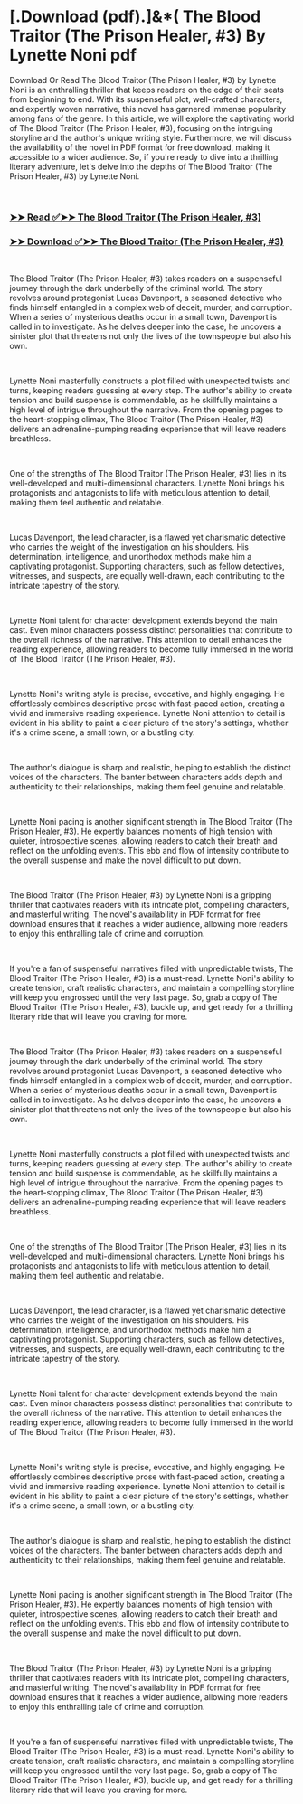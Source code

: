 # [.Download (pdf).]&*( The Blood Traitor (The Prison Healer, #3) By Lynette Noni pdf

<p>Download Or Read The Blood Traitor (The Prison Healer, #3) by Lynette Noni is an enthralling thriller that keeps readers on the edge of their seats from beginning to end. With its suspenseful plot, well-crafted characters, and expertly woven narrative, this novel has garnered immense popularity among fans of the genre. In this article, we will explore the captivating world of The Blood Traitor (The Prison Healer, #3), focusing on the intriguing storyline and the author's unique writing style. Furthermore, we will discuss the availability of the novel in PDF format for free download, making it accessible to a wider audience. So, if you're ready to dive into a thrilling literary adventure, let's delve into the depths of The Blood Traitor (The Prison Healer, #3) by Lynette Noni.</p>
<p>&nbsp;</p>

### [➤➤ Read ✅➤➤ The Blood Traitor (The Prison Healer, #3)](https://thehelpfulbooks.blogspot.com/id/50882394)

### [➤➤ Download ✅➤➤ The Blood Traitor (The Prison Healer, #3)](https://thehelpfulbooks.blogspot.com/id/50882394)

<p>&nbsp;</p>
<p>The Blood Traitor (The Prison Healer, #3) takes readers on a suspenseful journey through the dark underbelly of the criminal world. The story revolves around protagonist Lucas Davenport, a seasoned detective who finds himself entangled in a complex web of deceit, murder, and corruption. When a series of mysterious deaths occur in a small town, Davenport is called in to investigate. As he delves deeper into the case, he uncovers a sinister plot that threatens not only the lives of the townspeople but also his own.</p>
<p>&nbsp;</p>
<p>Lynette Noni masterfully constructs a plot filled with unexpected twists and turns, keeping readers guessing at every step. The author's ability to create tension and build suspense is commendable, as he skillfully maintains a high level of intrigue throughout the narrative. From the opening pages to the heart-stopping climax, The Blood Traitor (The Prison Healer, #3) delivers an adrenaline-pumping reading experience that will leave readers breathless.</p>
<p>&nbsp;</p>
<p>One of the strengths of The Blood Traitor (The Prison Healer, #3) lies in its well-developed and multi-dimensional characters. Lynette Noni brings his protagonists and antagonists to life with meticulous attention to detail, making them feel authentic and relatable.</p>
<p>&nbsp;</p>
<p>Lucas Davenport, the lead character, is a flawed yet charismatic detective who carries the weight of the investigation on his shoulders. His determination, intelligence, and unorthodox methods make him a captivating protagonist. Supporting characters, such as fellow detectives, witnesses, and suspects, are equally well-drawn, each contributing to the intricate tapestry of the story.</p>
<p>&nbsp;</p>
<p>Lynette Noni talent for character development extends beyond the main cast. Even minor characters possess distinct personalities that contribute to the overall richness of the narrative. This attention to detail enhances the reading experience, allowing readers to become fully immersed in the world of The Blood Traitor (The Prison Healer, #3).</p>
<p>&nbsp;</p>
<p>Lynette Noni's writing style is precise, evocative, and highly engaging. He effortlessly combines descriptive prose with fast-paced action, creating a vivid and immersive reading experience. Lynette Noni attention to detail is evident in his ability to paint a clear picture of the story's settings, whether it's a crime scene, a small town, or a bustling city.</p>
<p>&nbsp;</p>
<p>The author's dialogue is sharp and realistic, helping to establish the distinct voices of the characters. The banter between characters adds depth and authenticity to their relationships, making them feel genuine and relatable.</p>
<p>&nbsp;</p>
<p>Lynette Noni pacing is another significant strength in The Blood Traitor (The Prison Healer, #3). He expertly balances moments of high tension with quieter, introspective scenes, allowing readers to catch their breath and reflect on the unfolding events. This ebb and flow of intensity contribute to the overall suspense and make the novel difficult to put down.</p>
<p>&nbsp;</p>
<p>The Blood Traitor (The Prison Healer, #3) by Lynette Noni is a gripping thriller that captivates readers with its intricate plot, compelling characters, and masterful writing. The novel's availability in PDF format for free download ensures that it reaches a wider audience, allowing more readers to enjoy this enthralling tale of crime and corruption.</p>
<p>&nbsp;</p>
<p>If you're a fan of suspenseful narratives filled with unpredictable twists, The Blood Traitor (The Prison Healer, #3) is a must-read. Lynette Noni's ability to create tension, craft realistic characters, and maintain a compelling storyline will keep you engrossed until the very last page. So, grab a copy of The Blood Traitor (The Prison Healer, #3), buckle up, and get ready for a thrilling literary ride that will leave you craving for more.</p>
<p>&nbsp;</p>
<p>The Blood Traitor (The Prison Healer, #3) takes readers on a suspenseful journey through the dark underbelly of the criminal world. The story revolves around protagonist Lucas Davenport, a seasoned detective who finds himself entangled in a complex web of deceit, murder, and corruption. When a series of mysterious deaths occur in a small town, Davenport is called in to investigate. As he delves deeper into the case, he uncovers a sinister plot that threatens not only the lives of the townspeople but also his own.</p>
<p>&nbsp;</p>
<p>Lynette Noni masterfully constructs a plot filled with unexpected twists and turns, keeping readers guessing at every step. The author's ability to create tension and build suspense is commendable, as he skillfully maintains a high level of intrigue throughout the narrative. From the opening pages to the heart-stopping climax, The Blood Traitor (The Prison Healer, #3) delivers an adrenaline-pumping reading experience that will leave readers breathless.</p>
<p>&nbsp;</p>
<p>One of the strengths of The Blood Traitor (The Prison Healer, #3) lies in its well-developed and multi-dimensional characters. Lynette Noni brings his protagonists and antagonists to life with meticulous attention to detail, making them feel authentic and relatable.</p>
<p>&nbsp;</p>
<p>Lucas Davenport, the lead character, is a flawed yet charismatic detective who carries the weight of the investigation on his shoulders. His determination, intelligence, and unorthodox methods make him a captivating protagonist. Supporting characters, such as fellow detectives, witnesses, and suspects, are equally well-drawn, each contributing to the intricate tapestry of the story.</p>
<p>&nbsp;</p>
<p>Lynette Noni talent for character development extends beyond the main cast. Even minor characters possess distinct personalities that contribute to the overall richness of the narrative. This attention to detail enhances the reading experience, allowing readers to become fully immersed in the world of The Blood Traitor (The Prison Healer, #3).</p>
<p>&nbsp;</p>
<p>Lynette Noni's writing style is precise, evocative, and highly engaging. He effortlessly combines descriptive prose with fast-paced action, creating a vivid and immersive reading experience. Lynette Noni attention to detail is evident in his ability to paint a clear picture of the story's settings, whether it's a crime scene, a small town, or a bustling city.</p>
<p>&nbsp;</p>
<p>The author's dialogue is sharp and realistic, helping to establish the distinct voices of the characters. The banter between characters adds depth and authenticity to their relationships, making them feel genuine and relatable.</p>
<p>&nbsp;</p>
<p>Lynette Noni pacing is another significant strength in The Blood Traitor (The Prison Healer, #3). He expertly balances moments of high tension with quieter, introspective scenes, allowing readers to catch their breath and reflect on the unfolding events. This ebb and flow of intensity contribute to the overall suspense and make the novel difficult to put down.</p>
<p>&nbsp;</p>
<p>The Blood Traitor (The Prison Healer, #3) by Lynette Noni is a gripping thriller that captivates readers with its intricate plot, compelling characters, and masterful writing. The novel's availability in PDF format for free download ensures that it reaches a wider audience, allowing more readers to enjoy this enthralling tale of crime and corruption.</p>
<p>&nbsp;</p>
<p>If you're a fan of suspenseful narratives filled with unpredictable twists, The Blood Traitor (The Prison Healer, #3) is a must-read. Lynette Noni's ability to create tension, craft realistic characters, and maintain a compelling storyline will keep you engrossed until the very last page. So, grab a copy of The Blood Traitor (The Prison Healer, #3), buckle up, and get ready for a thrilling literary ride that will leave you craving for more.</p>
<p>&nbsp;</p>
